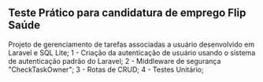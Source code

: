 ## Teste Prático para candidatura de emprego Flip Saúde

Projeto de gerenciamento de tarefas associadas a usuário desenvolvido em Laravel e SQL Lite;
1 - Criação da autenticação de usuário usando o sistema de autenticação padrão do Laravel;
2 - Middleware de segurança "CheckTaskOwner";
3 - Rotas de CRUD;
4 - Testes Unitário;